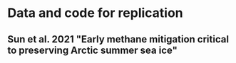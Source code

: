 # Data and code for replication 
## Sun et al. 2021 "Early methane mitigation critical to preserving Arctic summer sea ice"

